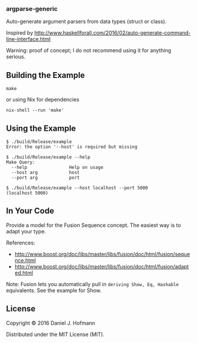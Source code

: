 ### argparse-generic

Auto-generate argument parsers from data types (struct or class).

Inspired by http://www.haskellforall.com/2016/02/auto-generate-command-line-interface.html

Warning: proof of concept; I do not recommend using it for anything serious.


## Building the Example

    make

or using Nix for dependencies

    nix-shell --run 'make'


## Using the Example

    $ ./build/Release/example
    Error: the option '--host' is required but missing
    
    $ ./build/Release/example --help
    Make Query:
      --help                Help on usage
      --host arg            host
      --port arg            port
    
    $ ./build/Release/example --host localhost --port 5000
    (localhost 5000)


## In Your Code

Provide a model for the Fusion Sequence concept. The easiest way is to adapt your type.

References:
- http://www.boost.org/doc/libs/master/libs/fusion/doc/html/fusion/sequence.html
- http://www.boost.org/doc/libs/master/libs/fusion/doc/html/fusion/adapted.html

Note: Fusion lets you automatically pull in `deriving Show, Eq, Hashable` equivalents. See the example for Show.


## License

Copyright © 2016 Daniel J. Hofmann

Distributed under the MIT License (MIT).
